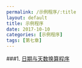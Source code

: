```yaml
---
permalink: /示例程序/:title
layout: default
title: 示例程序
date: 2017-10-10
categories: [示例程序]
tags: [第七章]
---
```


###1. [日期与天数换算程序](/示例程序/docs/p94/index.html)
